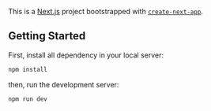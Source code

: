 This is a [Next.js](https://nextjs.org/) project bootstrapped with [`create-next-app`](https://github.com/vercel/next.js/tree/canary/packages/create-next-app).

## Getting Started

First, install all dependency in your local server:

```bash
npm install
```

then, run the development server:

```bash
npm run dev
```
